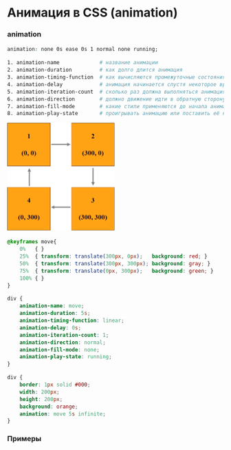 # Анимация в CSS (animation)


<!-- xxxxxxxxxxxxxxxxxxxxxxxxxxxxxxxxxxxxxxxxxxxxxxxxxxxxxxx -->
### animation
<!-- xxxxxxxxxxxxxxxxxxxxxxxxxxxxxxxxxxxxxxxxxxxxxxxxxxxxxxx -->
```css
animation: none 0s ease 0s 1 normal none running;
```

```bash
1. animation-name             # название анимации
2. animation-duration         # как долго длится анимация
3. animation-timing-function  # как вычисляются промежуточные состояния
4. animation-delay            # анимация начинается спустя некоторое время
5. animation-iteration-count  # сколько раз должна выполняться анимация
6. animation-direction        # должно движение идти в обратную сторону или нет
7. animation-fill-mode        # какие стили применяются до начала анимации и после её завершения
8. animation-play-state       # проигрывать анимацию или поставить её на паузу
```
<img src="../@img/animation.png" width="250px">

```css
@keyframes move{
    0%   { }
    25%  { transform: translate(300px, 0px);   background: red; }
    50%  { transform: translate(300px, 300px); background: gray; }
    75%  { transform: translate(0px, 300px);   background: green; }
    100% { }
}
```

```css
div {
	animation-name: move;
	animation-duration: 5s;
	animation-timing-function: linear;
	animation-delay: 0s;
	animation-iteration-count: 1;
	animation-direction: normal;
	animation-fill-mode: none;
	animation-play-state: running;
}
```

```css
div {
	border: 1px solid #000;
	width: 200px;
	height: 200px;
	background: orange;
	animation: move 5s infinite; 
}
```


<!-- xxxxxxxxxxxxxxxxxxxxxxxxxxxxxxxxxxxxxxxxxxxxxxxxxxxxxxx -->
### Примеры
<!-- xxxxxxxxxxxxxxxxxxxxxxxxxxxxxxxxxxxxxxxxxxxxxxxxxxxxxxx -->
<v-iframe
	height="350"
	src="https://codepen.io/it-school58/embed/jOyoEgG?height=265&theme-id=default&default-tab=css,result"
/>
